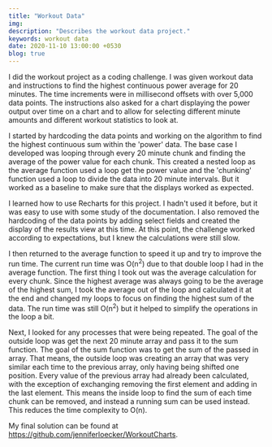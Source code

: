 ```yaml
---
title: "Workout Data"
img:
description: "Describes the workout data project."
keywords: workout data
date: 2020-11-10 13:00:00 +0530
blog: true
---
```


I did the workout project as a coding challenge. I was given workout data and instructions to find the highest continuous power average for 20 minutes. The time increments were in millisecond offsets with over 5,000 data points. The instructions also asked for a chart displaying the power output over time on a chart and to allow for selecting different minute amounts and different workout statistics to look at.

I started by hardcoding the data points and working on the algorithm to find the highest continuous sum within the 'power' data. The base case I developed was looping through every 20 minute chunk and finding the average of the power value for each chunk. This created a nested loop as the average function used a loop get the power value and the 'chunking' function used a loop to divide the data into 20 minute intervals. But it worked as a baseline to make sure that the displays worked as expected.

I learned how to use Recharts for this project. I hadn't used it before, but it was easy to use with some study of the documentation. I also removed the hardcoding of the data points by adding select fields and created the display of the results view at this time. At this point, the challenge worked according to expectations, but I knew the calculations were still slow.

I then returned to the average function to speed it up and try to improve the run time. The current run time was O(n<sup>2</sup>) due to that double loop I had in the average function. The first thing I took out was the average calculation for every chunk. Since the highest average was always going to be the average of the highest sum, I took the average out of the loop and calculated it at the end and changed my loops to focus on finding the highest sum of the data. The run time was still O(n<sup>2</sup>) but it helped to simplify the operations in the loop a bit.

Next, I looked for any processes that were being repeated. The goal of the outside loop was get the next 20 minute array and pass it to the sum function. The goal of the sum function was to get the sum of the passed in array. That means, the outside loop was creating an array that was very similar each time to the previous array, only having being shifted one position. Every value of the previous array had already been calculated, with the exception of exchanging removing the first element and adding in the last element. This means the inside loop to find the sum of each time chunk can be removed, and instead a running sum can be used instead. This reduces the time complexity to O(n).

My final solution can be found at https://github.com/jenniferloecker/WorkoutCharts.
